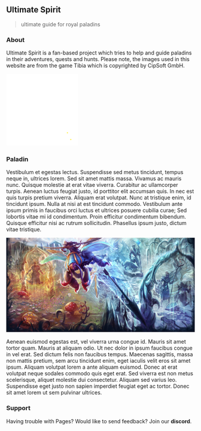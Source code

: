 ## Ultimate Spirit
> ultimate guide for royal paladins

### About
Ultimate Spirit is a fan-based project which tries to help and guide paladins in their adventures, quests and hunts. Please note, the images used in this website are from the game Tibia which is copyrighted by CipSoft GmbH.

![stars](./assets/img/YellowStars_3x.gif)

### Paladin
Vestibulum et egestas lectus. Suspendisse sed metus tincidunt, tempus neque in, ultrices lorem. Sed sit amet mattis massa. Vivamus ac mauris nunc. Quisque molestie at erat vitae viverra. Curabitur ac ullamcorper turpis. Aenean luctus feugiat justo, id porttitor elit accumsan quis. In nec est quis turpis pretium viverra. Aliquam erat volutpat. Nunc at tristique enim, id tincidunt ipsum. Nulla at nisi at est tincidunt commodo. Vestibulum ante ipsum primis in faucibus orci luctus et ultrices posuere cubilia curae; Sed lobortis vitae mi id condimentum. Proin efficitur condimentum bibendum. Quisque efficitur nisi ac rutrum sollicitudin. Phasellus ipsum justo, dictum vitae tristique. 

![paladin](./assets/img/HeaderArtwork_WinterUpdate2019.jpg)

Aenean euismod egestas est, vel viverra urna congue id. Mauris sit amet tortor quam. Mauris at aliquam odio. Ut nec dolor in ipsum faucibus congue in vel erat. Sed dictum felis non faucibus tempus. Maecenas sagittis, massa non mattis pretium, sem arcu tincidunt enim, eget iaculis velit eros sit amet ipsum. Aliquam volutpat lorem a ante aliquam euismod. Donec at erat volutpat neque sodales commodo quis eget erat. Sed viverra est non metus scelerisque, aliquet molestie dui consectetur. Aliquam sed varius leo. Suspendisse eget justo non sapien imperdiet feugiat eget ac tortor. Donec sit amet lorem ut sem pulvinar ultrices. 

### Support
Having trouble with Pages? Would like to send feedback? Join our **discord**.

